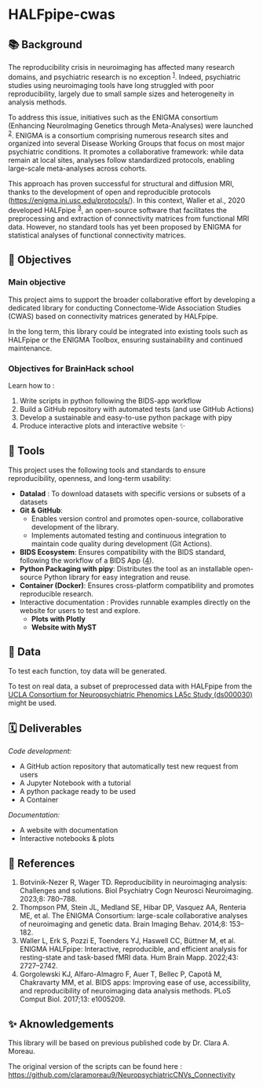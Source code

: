 # HALFpipe-cwas

## 📚 Background 
The reproducibility crisis in neuroimaging has affected many research domains, and psychiatric research is no exception <sup>[1](https://doi.org/10.1016/j.bpsc.2022.12.006)</sup>. Indeed, psychiatric studies using neuroimaging tools have long struggled with poor reproducibility, largely due to small sample sizes and heterogeneity in analysis methods.

To address this issue, initiatives such as the ENIGMA consortium (Enhancing NeuroImaging Genetics through Meta-Analyses) were launched <sup>[2](https://doi.org/10.1007/s11682-013-9269-5)</sup>. ENIGMA is a consortium comprising numerous research sites and organized into several Disease Working Groups that focus on most major psychiatric conditions. It promotes a collaborative framework: while data remain at local sites, analyses follow standardized protocols, enabling large-scale meta-analyses across cohorts.

This approach has proven successful for structural and diffusion MRI, thanks to the development of open and reproducible protocols (https://enigma.ini.usc.edu/protocols/). In this context, Waller et al., 2020 developed HALFpipe <sup>[3](https://doi.org/10.1002/hbm.25829)</sup>, an open-source software that facilitates the preprocessing and extraction of connectivity matrices from functional MRI data. However, no standard tools has yet been proposed by ENIGMA for statistical analyses of functional connectivity matrices.

## 🎯 Objectives
### Main objective
This project aims to support the broader collaborative effort by developing a dedicated library for conducting Connectome-Wide Association Studies (CWAS) based on connectivity matrices generated by HALFpipe.

In the long term, this library could be integrated into existing tools such as HALFpipe or the ENIGMA Toolbox, ensuring sustainability and continued maintenance.

### Objectives for BrainHack school
Learn how to : 
1. Write scripts in python following the BIDS-app workflow
2. Build a GitHub repository with automated tests (and use GitHub Actions)
3. Develop a sustainable and easy-to-use python package with pipy
4. Produce interactive plots and interactive website ✨
 
## 🧰 Tools 
This project uses the following tools and standards to ensure reproducibility, openness, and long-term usability:
- **Datalad** : To download datasets with specific versions or subsets of a datasets
- **Git & GitHub**: 
   - Enables version control and promotes open-source, collaborative development of the library.
   - Implements automated testing and continuous integration to maintain code quality during development (Git Actions).
- **BIDS Ecosystem**: Ensures compatibility with the BIDS standard, following the workflow of a BIDS App ([4](https://doi.org/10.1371/journal.pcbi.1005209)).
- **Python Packaging with pipy**: Distributes the tool as an installable open-source Python library for easy integration and reuse.
- **Container (Docker)**: Ensures cross-platform compatibility and promotes reproducible research.
- Interactive documentation : Provides runnable examples directly on the website for users to test and explore.
   - **Plots with Plotly**
   - **Website with MyST**

## 🧠 Data 
To test each function, toy data will be generated.

To test on real data, a subset of preprocessed data with HALFpipe from the [UCLA Consortium for Neuropsychiatric Phenomics LA5c Study (ds000030)](https://openneuro.org/datasets/ds000030/versions/00016) might be used.
   
## 🗓️ Deliverables 
*Code development:*
- A GitHub action repository that automatically test new request from users
- A Jupyter Notebook with a tutorial 
- A python package ready to be used
- A Container

*Documentation:*
- A website with documentation 
- Interactive notebooks & plots

## 📖 References
1. 	Botvinik-Nezer R, Wager TD. Reproducibility in neuroimaging analysis: Challenges and solutions. Biol Psychiatry Cogn Neurosci Neuroimaging. 2023;8: 780–788.
2. 	Thompson PM, Stein JL, Medland SE, Hibar DP, Vasquez AA, Renteria ME, et al. The ENIGMA Consortium: large-scale collaborative analyses of neuroimaging and genetic data. Brain Imaging Behav. 2014;8: 153–182.
3. 	Waller L, Erk S, Pozzi E, Toenders YJ, Haswell CC, Büttner M, et al. ENIGMA HALFpipe: Interactive, reproducible, and efficient analysis for resting-state and task-based fMRI data. Hum Brain Mapp. 2022;43: 2727–2742.
4. 	Gorgolewski KJ, Alfaro-Almagro F, Auer T, Bellec P, Capotă M, Chakravarty MM, et al. BIDS apps: Improving ease of use, accessibility, and reproducibility of neuroimaging data analysis methods. PLoS Comput Biol. 2017;13: e1005209.

## ✨ Aknowledgements
This library will be based on previous published code by Dr. Clara A. Moreau. 

The original version of the scripts can be found here : https://github.com/claramoreau9/NeuropsychiatricCNVs_Connectivity